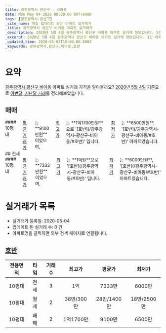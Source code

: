 ```yaml
---
title: 광주광역시 광산구 - 비아동
date: Mon May 04 2020 00:00:00 GMT+0900
tags: [광주광역시-광산구]
_site_name: 매일 업데이트 되는 아파트 실거래가
_title: 광주광역시 광산구 비아동 아파트 실거래가
_description: 2020년 5월 4일 광주광역시 광산구 비아동 아파트 실거래 정보입니다. 1건 아파트 정보가 있습니다.
_excerpt: 2020년 5월 4일 광주광역시 광산구 비아동 아파트 실거래 정보입니다. 1건 아파트 정보가 있습니다.
_updated_time: 2020-05-03T15:00:00.000Z
_keywords: 광주광역시,광산구,비아동,호반
---
```





# 요약
<ins>광주광역시 광산구 비아동</ins> 아파트 실거래 가격을 알아볼까요? <ins>2020년 5월 4일</ins> 기준으로 <ins>이번달, 지난달 거래</ins>를 정리해보았습니다.

## 매매
<div class="container">
<div class="twelve columns" markdown="1">
#### 10평대
<ins>평균 거래가</ins>는 **9100만원**이었으며, <ins>최고가</ins>는 **1억1700만원**으로 '[호반](/광주광역시-광산구-비아동/#호반)' 입니다. <ins>최저가</ins>는 **6500만원**, '[호반](/광주광역시-광산구-비아동/#호반)' 아파트였습니다.
</div>
</div>
## 전세
<div class="container">
<div class="twelve columns" markdown="1">
#### 10평대
<ins>평균 거래가</ins>는 **7333만원**이었으며, <ins>최고가</ins>는 **1억원**으로 '[호반](/광주광역시-광산구-비아동/#호반)' 입니다. <ins>최저가</ins>는 **6000만원**, '[호반](/광주광역시-광산구-비아동/#호반)' 아파트였습니다.
</div>
</div>



# 실거래가 목록
- 실거래가 등록일: 2020-05-04
- 업데이트 된 실거래 수: 0 건
- 아파트명을 클릭하면 외부 검색 페이지로 연결됩니다.

## [호반](#호반)

|전용면적|타입|거래수|최고가|평균가|최저가|
|:---:|:---:|:---:|:---:|:---:|:---:|
|10평대|<span class="deal-type-2">전세</span>|3|1억|7333만|6000만|
|10평대|<span class="deal-type-3">월세</span>|2|38만/300만|28만/1400만|18만/2500만|
|10평대|<span class="deal-type-1">매매</span>|2|1억1700만|9100만|6500만|

<br/>



